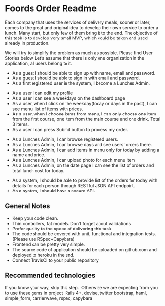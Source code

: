<h1>Foords Order Readme</h1>

<p>Each company that uses the services of delivery meals, sooner or later, comes to the great and original idea to develop their own service to order a lunch. Many start, but only few of them bring it to the end. The objective of this task is to develop very small MVP, which could be taken and used already in production. </p>
 
<p>We will try to simplify the problem as much as possible. Please find User Stories below. Let’s assume that there is only one organization in the application, all users belong to it. </p>
<ul>
<li>As a guest I should be able to sign up with name, email and password. </li>
<li>As a guest I should be able to sign in with email and password. </li>
<li>As a first registered user in the system, I become a Lunches Admin.</li> 
</ul>
<ul>
<li>As a user I can edit my profile </li>
<li>As a user I can see a weekdays on the dashboard page </li>
<li>As a user, when I click on the weekday(today or days in the past), I can see menu ­ list of items with prices. </li>
<li>As a user, when I choose items from menu, I can only choose one item from the first course, one item from the main course and one drink. Total 3 items.</li>
<li>As a user I can press Submit button to process my order. </li>
</ul>
<ul> 
<li>As a Lunches Admin, I can browse registered users. </li>
<li>As a Lunches Admin, I can browse days and see users’ orders there. </li>
<li>As a Lunches Admin, I can add items in menu only for today by adding a name and price. </li>
<li>As a Lunches Admin, I can upload photo for each menu item </li>
<li>As a Lunches Admin, on the date page I can see the list of orders and total lunch cost for today.  </li>
</ul>
<ul>
<li>As a system, I should be able to provide list of the orders for today with details for each person through RESTful JSON API endpoint. </li>
<li>As a system, I should have a secure API. </li>
</ul>

<h2>General Notes</h2> 
<ul>
<li>Keep your code clean.  </li>
<li>Thin controllers, fat models. Don’t forget about validations </li>
<li>Prefer quality to the speed of delivering this task </li>
<li>The code should be covered with unit, functional and integration tests. (Please use RSpec+Capybara) </li>
<li>Front­end can be pretty very simple. </li>
<li>The source code of application should be uploaded on github.com and deployed to heroku in the end. </li>
<li>Connect Travis­CI to your public repository </li>
</ul>
<h2>Recommended technologies </h2>
<p>If you know your way, skip this step. ​ Otherwise we are expecting from you to use these gems in project ­ Rails 4+, devise, twitter bootstrap, haml, simple_form, carrierwave, rspec, capybara </p>
